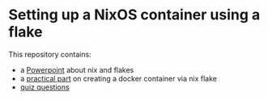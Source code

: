 # Setting up a NixOS container using a flake

This repository contains:
  - a [Powerpoint]() about nix and flakes
  - a [practical part]() on creating a docker container via nix flake
  - [quiz questions]()
